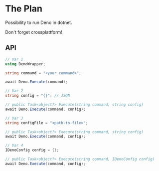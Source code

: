 # The Plan

Possibility to run Deno in dotnet.

Don't forget crossplattform!

## API

```csharp
// Var 1
using DenoWrapper;

string command = "<your command>";

await Deno.Execute(command);

// Var 2
string config = "{}"; // JSON

// public Task<object?> Execute(string command, string config)
await Deno.Execute(command, config);

// Var 3
string configFile = "<path-to-file>";

// public Task<object?> Execute(string command, string config)
await Deno.Execute(command, config);

// Var 4
IDenoConfig config = {};

// public Task<object?> Execute(string command, IDenoConfig config)
await Deno.Execute(command, config);
```
